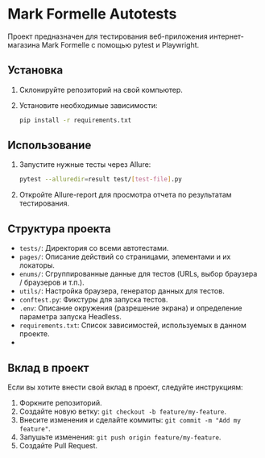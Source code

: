 # Mark Formelle Autotests

Проект предназначен для тестирования веб-приложения интернет-магазина Mark Formelle с помощью pytest и Playwright.

## Установка

1. Склонируйте репозиторий на свой компьютер.
2. Установите необходимые зависимости:

    ```bash
    pip install -r requirements.txt
    ```

## Использование

1. Запустите нужные тесты через Allure:

    ```bash
    pytest --alluredir=result test/[test-file].py
    ```

2. Откройте Allure-report для просмотра отчета по результатам тестирования.

## Структура проекта

- `tests/`: Директория со всеми автотестами.
- `pages/`: Описание действий со страницами, элементами и их локаторы.
- `enums/`: Сгруппированные данные для тестов (URLs, выбор браузера / браузеров и т.п.).
- `utils/`: Настройка браузера, генератор данных для тестов.
- `conftest.py`: Фикстуры для запуска тестов.
- `.env`: Описание окружения (разрешение экрана) и определение параметра запуска Headless.
- `requirements.txt`: Список зависимостей, используемых в данном проекте.
- 
## Вклад в проект

Если вы хотите внести свой вклад в проект, следуйте инструкциям:

1. Форкните репозиторий.
2. Создайте новую ветку: `git checkout -b feature/my-feature`.
3. Внесите изменения и сделайте коммиты: `git commit -m "Add my feature"`.
4. Запушьте изменения: `git push origin feature/my-feature`.
5. Создайте Pull Request.

